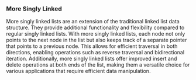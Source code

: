 ### More Singly Linked

More singly linked lists are an extension of the traditional linked list data structure. They provide additional functionality and flexibility compared to regular singly linked lists. With more singly linked lists, each node not only points to the next node in the list but also keeps track of a separate pointer that points to a previous node. This allows for efficient traversal in both directions, enabling operations such as reverse traversal and bidirectional iteration. Additionally, more singly linked lists offer improved insert and delete operations at both ends of the list, making them a versatile choice for various applications that require efficient data manipulation.
